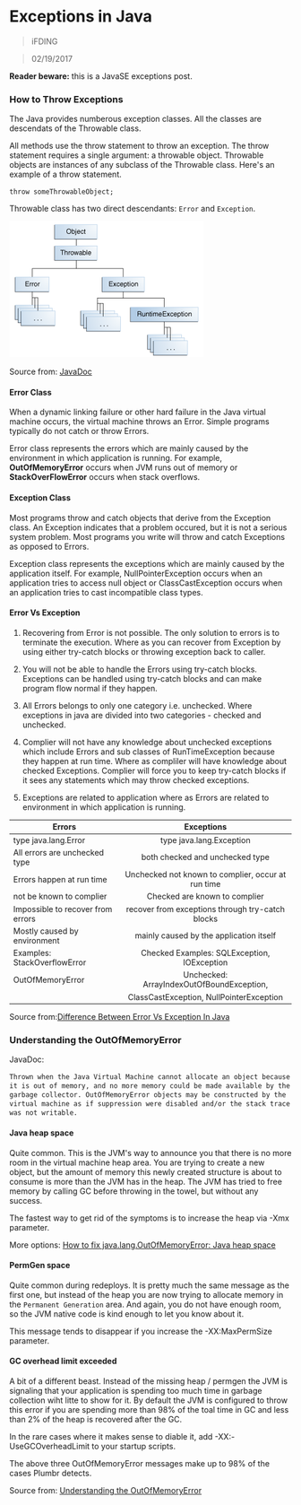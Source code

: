 # Exceptions in Java

>iFDING

>02/19/2017


<div class="message">
<b>Reader beware:</b> this is a JavaSE exceptions post.
</div>

###  How to Throw Exceptions

The Java provides numberous exception classes. All the classes are descendats of the Throwable class.

All methods use the throw statement to throw an exception. The throw statement requires a single argument: a throwable object. Throwable objects are instances of any subclass of the Throwable class. Here's an example of a throw statement.

```
throw someThrowableObject;
```

Throwable class has two direct descendants: `Error` and `Exception`.

![exceptions-throwable.gif](../images/exceptions-throwable.gif)

Source from: [JavaDoc](https://docs.oracle.com/javase/tutorial/essential/exceptions/throwing.html)

#### Error Class

When a dynamic linking failure or other hard failure in the Java virtual machine occurs, the virtual machine throws an Error. Simple programs typically do not catch or throw Errors.

Error class represents the errors which are mainly caused by the environment in which application is running. For example, **OutOfMemoryError** occurs when JVM runs out of memory or **StackOverFlowError** occurs when stack overflows.

#### Exception Class

Most programs throw and catch objects that derive from the Exception class. An Exception indicates that a problem occured, but it is not a serious system problem. Most programs you write will throw and catch Exceptions as opposed to Errors.

Exception class represents the exceptions which are mainly caused by the application itself. For example, NullPointerException occurs when an application tries to access null object or ClassCastException occurs when an application tries to cast incompatible class types.

#### Error Vs Exception

1. Recovering from Error is not possible. The only solution to errors is to terminate the execution. Where as you can recover from Exception by using either try-catch blocks or throwing exception back to caller.

2. You will not be able to handle the Errors using try-catch blocks. Exceptions can be handled using try-catch blocks and can make program flow normal if they happen.

3. All Errors belongs to only one category i.e. unchecked. Where exceptions in java are divided into two categories - checked and unchecked.

4. Complier will not have any knowledge about unchecked exceptions which include Errors and sub classes of RunTimeException because they happen at run time. Where as compliler will have knowledge about checked Exceptions. Complier will force you to keep try-catch blocks if it sees any statements which may throw checked exceptions.

5. Exceptions are related to application where as Errors are related to environment in which application is running.

| Errors                             | Exceptions                                           |
| ---------------------------------- |:----------------------------------------------------:|
| type java.lang.Error               | type java.lang.Exception                             |
| All errors are unchecked type      | both checked and unchecked type                      |
| Errors happen at run time          | Unchecked not known to complier, occur at run time   |
| not be known to complier           | Checked are known to complier                        |
| Impossible to recover from errors  | recover from exceptions through try-catch blocks     |
| Mostly caused by environment       | mainly caused by the application itself              |
| Examples: StackOverflowError       | Checked Examples: SQLException, IOException          |
| OutOfMemoryError                   | Unchecked: ArrayIndexOutOfBoundException,            |
|                                    | ClassCastException, NullPointerException             |

Source from:[Difference Between Error Vs Exception In Java](http://javaconceptoftheday.com/difference-between-error-vs-exception-in-java/)

### Understanding the OutOfMemoryError

JavaDoc:

```
Thrown when the Java Virtual Machine cannot allocate an object because it is out of memory, and no more memory could be made available by the garbage collector. OutOfMemoryError objects may be constructed by the virtual machine as if suppression were disabled and/or the stack trace was not writable.
```

#### Java heap space

Quite common. This is the JVM's way to announce you that there is no more room in the virtual machine heap area. You are trying to create a new object, but the amount of memory this newly created structure is about to consume is more than the JVM has in the heap. The JVM has tried to free memory by calling GC before throwing in the towel, but without any success. 

The fastest way to get rid of the symptoms is to increase the heap via -Xmx parameter.

More options: [How to fix java.lang.OutOfMemoryError: Java heap space](http://opcodesolutions.com/tech/solve-java-lang-outofmemoryerror-java-heap-space/)

#### PermGen space

Quite common during redeploys. It is pretty much the same message as the first one, but instead of the heap you are now trying to allocate memory in the `Permanent Generation` area. And again, you do not have enough room, so the JVM native code is kind enough to let you know about it.

This message tends to disappear if you increase the -XX:MaxPermSize parameter.

#### GC overhead limit exceeded

A bit of a different beast. Instead of the missing heap / permgen the JVM is signaling that your application is spending too much time in garbage collection wiht litte to show for it. By default the JVM is configured to throw this error if you are spending more than 98% of the toal time in GC and less than 2% of the heap is recovered after the GC.

In the rare cases where it makes sense to diable it, add -XX:-UseGCOverheadLimit to your startup scripts.

The above three OutOfMemoryError messages make up to 98% of the cases Plumbr detects. 

Source from: [Understanding the OutOfMemoryError](https://plumbr.eu/blog/memory-leaks/understanding-java-lang-outofmemoryerror)

